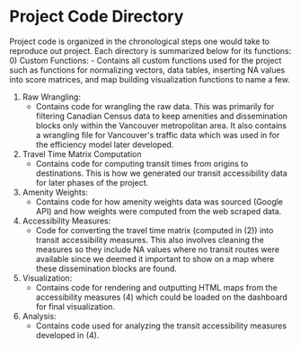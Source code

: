 # Project Code Directory

Project code is organized in the chronological steps one would take to reproduce out project. Each directory is summarized below for its functions:
0)  Custom Functions:
    - Contains all custom functions used for the project such as functions for normalizing vectors, data tables, inserting NA values into score matrices, and map building visualization functions to name a few.
1) Raw Wrangling:
    - Contains code for wrangling the raw data. This was primarily for filtering Canadian Census data to keep amenities and dissemination blocks only within the Vancouver metropolitan area. It also contains a wrangling file for Vancouver's traffic data which was used in for the efficiency model later developed.
2) Travel Time Matrix Computation
    - Contains code for computing transit times from origins to destinations. This is how we generated our transit accessibility data for later phases of the project.
3) Amenity Weights:
    - Contains code for how amenity weights data was sourced (Google API) and how weights were computed from the web scraped data.
4) Accessibility Measures:
    - Code for converting the travel time matrix (computed in (2)) into transit accessibility measures. This also involves cleaning the measures so they include NA values where no transit routes were available since we deemed it important to show on a map where these dissemination blocks are found.
5) Visualization:
    - Contains code for rendering and outputting HTML maps from the accessibility measures (4) which could be loaded on the dashboard for final visualization.
6) Analysis:
    - Contains code used for analyzing the transit accessibility measures developed in (4).